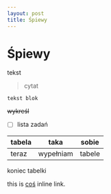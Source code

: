 ```yaml
---
layout: post
title: Śpiewy
---
```


# Śpiewy

tekst

> cytat

`tekst blok`

~~wykreśl~~

- [ ] lista zadań

|tabela|taka|sobie|
|---|---|---|
|teraz|wypełniam|tabele|

koniec tabelki

this is [coś](www.google.pl) inline link.
